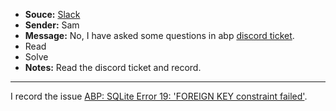 - **Souce:** [Slack](https://discordapp.com/channels/951497912645476422/951497912645476425/1270438367292690525)
- **Sender:** Sam
- **Message:** No, I have asked some questions  in abp [discord ticket](https://discord.com/channels/951497912645476422/1270940687554056263).
- Read
- Solve
- **Notes:** Read the discord ticket and record.
---
I record the issue [ABP: SQLite Error 19: 'FOREIGN KEY constraint failed'](./issue-00002.md).